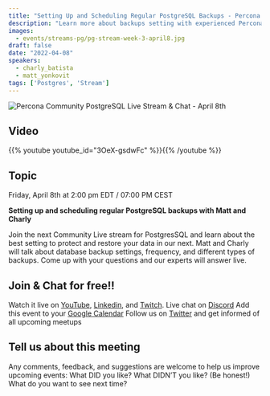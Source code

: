 ```yaml
---
title: "Setting Up and Scheduling Regular PostgreSQL Backups - Percona Community PostgreSQL Live Stream & Chat - April, 8th"
description: "Learn more about backups setting with experienced Percona experts to ensure that your data is secure and safe on April 8th at 2:00 pm EDT  / 07:00 PM CEST"
images:
  - events/streams-pg/pg-stream-week-3-april8.jpg
draft: false
date: "2022-04-08"
speakers:
  - charly_batista
  - matt_yonkovit
tags: ['Postgres', 'Stream']
---
```


![Percona Community PostgreSQL Live Stream & Chat - April 8th](events/streams-pg/pg-stream-week-3-april8.jpg)

## Video

{{% youtube youtube_id="3OeX-gsdwFc" %}}{{% /youtube %}}


## Topic

Friday, April 8th  at 2:00 pm EDT  / 07:00 PM CEST

**Setting up and scheduling regular PostgreSQL backups with Matt and Charly**

Join the next Community Live stream for PostgresSQL and learn about the best setting to protect and restore your data in our next. Matt and Charly will talk about database backup settings, frequency, and different types of backups. Come up with your questions and our experts will answer live.

## Join & Chat for free!!
Watch it live on [YouTube](https://www.youtube.com/watch?v=3OeX-gsdwFc), [Linkedin](https://www.linkedin.com/video/event/urn:li:ugcPost:6915679761314832384/), and [Twitch](https://www.twitch.tv/perconacommunity).
Live chat on [Discord](http://per.co.na/discord)
Add this event to your [Google Calendar](https://calendar.google.com/event?action=TEMPLATE&tmeid=MXNiMjllM3Vpb2o5MGJjNWQwbWJwYmJvNGFfMjAyMjA0MDhUMTgwMDAwWiBmcmVkZWwubWFtaW5kcmFAcGVyY29uYS5jb20&tmsrc=fredel.mamindra%40percona.com)
Follow us on [Twitter](https://twitter.com/PerconaBytes) and get informed of all upcoming meetups


## Tell us about this meeting
Any comments, feedback, and suggestions are welcome to help us improve upcoming events:
What DID you like?
What DIDN’T you like? (Be honest!)
What do you want to see next time?